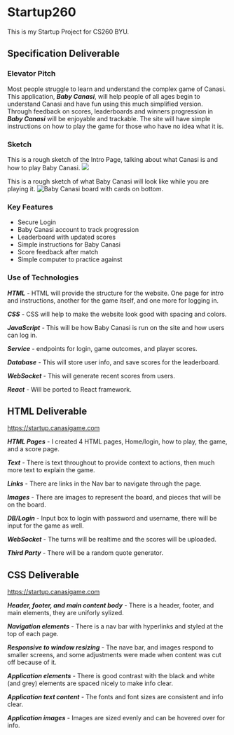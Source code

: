 # Startup260
This is my Startup Project for CS260 BYU.

## Specification Deliverable

### Elevator Pitch
Most people struggle to learn and understand the complex game of Canasi. This application, ***Baby Canasi***, will help people of all ages begin to understand Canasi and have fun using this much simplified version. Through feedback on scores, leaderboards and winners progression in ***Baby Canasi*** will be enjoyable and trackable. The site will have simple instructions on how to play the game for those who have no idea what it is.

### Sketch
This is a rough sketch of the Intro Page, talking about what Canasi is and how to play Baby Canasi.
![](https://github.com/DatumWeb/Startup260/assets/97472760/139ebc17-ab7e-4dbd-8653-07f3a405d58e.jpg)

This is a rough sketch of what Baby Canasi will look like while you are playing it.
![Baby Canasi board with cards on bottom.](https://github.com/DatumWeb/Startup260/assets/97472760/d23d393b-76ce-4528-84d2-9790b11eabad)

### Key Features
* Secure Login
* Baby Canasi account to track progression
* Leaderboard with updated scores
* Simple instructions for Baby Canasi
* Score feedback after match
* Simple computer to practice against


### Use of Technologies 
***HTML*** - HTML will provide the structure for the website. One page for intro and instructions, another for the game itself, and one more for logging in. 

***CSS*** - CSS will help to make the website look good with spacing and colors.

***JavaScript*** - This will be how Baby Canasi is run on the site and how users can log in.

***Service*** - endpoints for login, game outcomes, and player scores.

***Database*** - This will store user info, and save scores for the leaderboard. 

***WebSocket*** - This will generate recent scores from users.

***React*** - Will be ported to React framework.

## HTML Deliverable

https://startup.canasigame.com

***HTML Pages*** - I created 4 HTML pages, Home/login, how to play, the game, and a score page.

***Text*** - There is text throughout to provide context to actions, then much more text to explain the game.

***Links*** - There are links in the Nav bar to navigate through the page.

***Images*** - There are images to represent the board, and pieces that will be on the board.

***DB/Login*** - Input box to login with password and username, there will be input for the game as well.

***WebSocket*** - The turns will be realtime and the scores will be uploaded.

***Third Party*** - There will be a random quote generator.

## CSS Deliverable
https://startup.canasigame.com

***Header, footer, and main content body*** - There is a header, footer, and main elements, they are uniforly sylized.

***Navigation elements*** - There is a nav bar with hyperlinks and styled at the top of each page.

***Responsive to window resizing*** - The nave bar, and images respond to smaller screens, and some adjustments were made when content was cut off because of it.

***Application elements*** - There is good contrast with the black and white (and grey) elements are spaced nicely to make info clear.

***Application text content*** - The fonts and font sizes are consistent and info clear.

***Application images*** - Images are sized evenly and can be hovered over for info.



